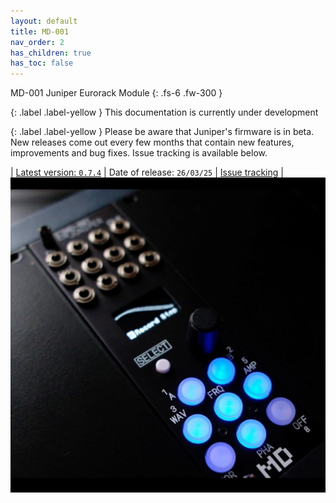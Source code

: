 ```yaml
---
layout: default
title: MD-001
nav_order: 2
has_children: true
has_toc: false
---
```


MD-001 Juniper Eurorack Module
{: .fs-6 .fw-300 }

{: .label .label-yellow }
This documentation is currently under development

{: .label .label-yellow }
Please be aware that Juniper's firmware is in beta. New releases come out every few months that contain new features, improvements and bug fixes. Issue tracking is available below.

| [Latest version: `0.7.4`](/md001/changelog.html)
| Date of release: `26/03/25`
| <a href="https://github.com/mnemonicdevices/md001/issues">Issue tracking</a>
| <img src="/images/md001-banner.jpeg" max-width="800px" />
